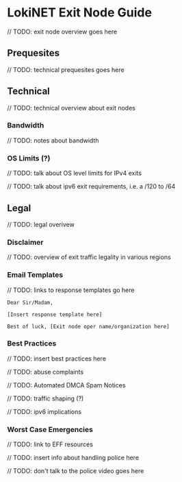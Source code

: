 # LokiNET Exit Node Guide

// TODO: exit node overview goes here

## Prequesites

// TODO: technical prequesites goes here

## Technical

// TODO: technical overview about exit nodes

### Bandwidth

// TODO: notes about bandwidth

### OS Limits (?)

// TODO: talk about OS level limits for IPv4 exits

// TODO: talk about ipv6 exit requirements, i.e. a /120 to /64

## Legal

// TODO: legal overivew

### Disclaimer

// TODO: overview of exit traffic legality in various regions

### Email Templates

// TODO: links to response templates go here

    Dear Sir/Madam,
    
    [Insert response template here]
    
    Best of luck, [Exit node oper name/organization here]


### Best Practices

// TODO: insert best practices here

// TODO: abuse complaints

// TODO: Automated DMCA Spam Notices

// TODO: traffic shaping (?)

// TODO: ipv6 implications

### Worst Case Emergencies

// TODO: link to EFF resources

// TODO: insert info about handling police here

// TODO: don't talk to the police video goes here
